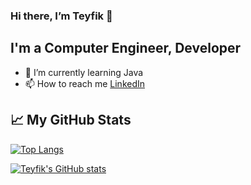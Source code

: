 ### Hi there, I’m Teyfik 👋
## I'm a Computer Engineer, Developer
- 🌱 I’m currently learning Java 
- 📫 How to reach me [LinkedIn](https://www.linkedin.com/in/teyfikyalav/)


## &#x1f4c8; My GitHub Stats

[![Top Langs](https://github-readme-stats.vercel.app/api/top-langs/?username=YTeyfik&layout=compact&theme=tokyonight)](https://github.com/YTeyfik/github-readme-stats)



[![Teyfik's GitHub stats](https://github-readme-stats.vercel.app/api?username=YTeyfik&theme=dark)](https://github.com/YTeyfik/github-readme-stats)
<!--
**YTeyfik/YTeyfik** is a ✨ _special_ ✨ repository because its `README.md` (this file) appears on your GitHub profile.

Here are some ideas to get you started:

- 🔭 I’m currently working on ...
- 🌱 I’m currently learning ...
- 👯 I’m looking to collaborate on ...
- 🤔 I’m looking for help with ...
- 💬 Ask me about ...
- 📫 How to reach me: ...
- 😄 Pronouns: ...
- ⚡ Fun fact: ...
-->
